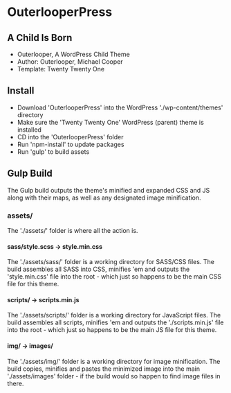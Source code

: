 # OuterlooperPress

## A Child Is Born
- Outerlooper, A WordPress Child Theme
- Author: Outerlooper, Michael Cooper
- Template: Twenty Twenty One

## Install
- Download 'OuterlooperPress' into the WordPress './wp-content/themes' directory
- Make sure the 'Twenty Twenty One' WordPress (parent) theme is installed
- CD into the 'OuterlooperPress' folder
- Run 'npm-install' to update packages
- Run 'gulp' to build assets

## Gulp Build
The Gulp build outputs the theme's minified and expanded CSS and JS along with their maps, as well as any designated image minification.

### assets/
The './assets/' folder is where all the action is.

#### sass/style.scss -> style.min.css
The './assets/sass/' folder is a working directory for SASS/CSS files. The build assembles all SASS into CSS, minifies 'em and outputs the 'style.min.css' file into the root - which just so happens to be the main CSS file for this theme.

#### scripts/ -> scripts.min.js
The './assets/scripts/' folder is a working directory for JavaScript files. The build assembles all scripts, minifies 'em and outputs the './scripts.min.js' file into the root - which just so happens to be the main JS file for this theme.

#### img/ -> images/
The './assets/img/' folder is a working directory for image minification. The build copies, minifies and pastes the minimized image into the main './assets/images' folder - if the build would so happen to find image files in there.

